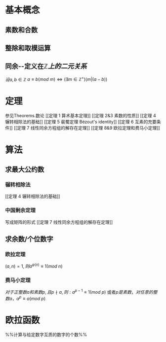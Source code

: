 # 基本概念
## 素数和合数

## 整除和取模运算

## 同余--定义在$\mathbb{Z}上的二元关系$
$设a,b \in\mathbb{Z}$
$a\equiv b(mod\ m )\iff (\exists m\in \mathbb{Z}^+)(m|(a-b))$
# 定理

参见Theorems.数论
[[定理 1 算术基本定理]]
[[定理 2&3 素数的性质]]
[[定理 4 辗转相除法的基础]]
[[定理 5 裴蜀定理 Bézout's identity]]
[[定理 6 互素的充要条件]]
[[定理 7 线性同余方程组的解存在定理]]
[[定理 8&9 欧拉定理和费马小定理]]
# 算法
## 求最大公约数
### 辗转相除法
[[定理 4 辗转相除法的基础]]
### 中国剩余定理
写成矩阵的形式
[[定理 7 线性同余方程组的解存在定理]]
## 求余数/个位数字
### 欧拉定理

$(a,n)=1,则a^{\varphi(n)}\equiv1(mod\ n)$
### 费马小定理

$对于正整数a和素数p,且p\nmid a,则: a^{p-1}\equiv 1(mod\ p)$
或者$p是素数，对任意的整数a，a^p\equiv a(mod\ p)$
# 欧拉函数
%%计算与给定数字互质的数字的个数%%

